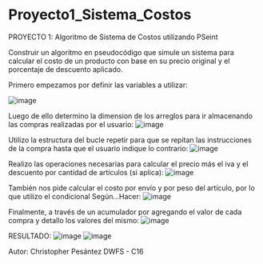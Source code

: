 # Proyecto1_Sistema_Costos
PROYECTO 1: Algoritmo de Sistema de Costos utilizando PSeint

Construir un algoritmo en pseudocódigo que simule un sistema para calcular el costo de un producto con base en su precio original y el porcentaje de descuento aplicado.

Primero empezamos por definir las variables a utilizar: 

![image](https://github.com/user-attachments/assets/9d1b95ee-533d-49b9-8bbf-a84515ae3f10)

Luego de ello determino la dimension de los arreglos para ir almacenando las compras realizadas por el usuario:
![image](https://github.com/user-attachments/assets/739a5954-a228-454f-8332-ab4b26c5dc62)

Utilizo la estructura del bucle repetir para que se repitan las instrucciones de la compra hasta que el usuario indique lo contrario:
![image](https://github.com/user-attachments/assets/451ca37b-1354-47ae-b0ef-b28251c3ad10)

Realizo las operaciones necesarias para calcular el precio más el iva y el descuento por cantidad de artículos (si aplica):
![image](https://github.com/user-attachments/assets/34d704d2-750d-4f2a-8020-5fb44bd94c6b)

También nos pide calcular el costo por envío y por peso del artículo, por lo que utilizo el condicional Según...Hacer:
![image](https://github.com/user-attachments/assets/affc52f8-ded8-451a-a13a-7082484f12bb)

Finalmente, a través de un acumulador por agregando el valor de cada compra y detallo los valores del mismo: 
![image](https://github.com/user-attachments/assets/13257a6a-6be9-4f47-9e2e-7205197e900a)

RESULTADO:
![image](https://github.com/user-attachments/assets/f764dd6d-9544-40e8-a4be-0b5f5328639b)
![image](https://github.com/user-attachments/assets/a01d308b-df39-42e5-850c-6f5b8a0148dc)



Autor: Christopher Pesántez
DWFS - C16
